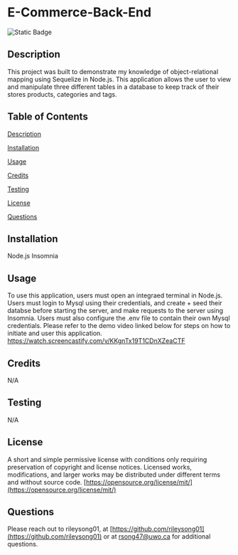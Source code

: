 # E-Commerce-Back-End
![Static Badge](https://img.shields.io/badge/License-MIT-blue)
  ## Description
  This project was built to demonstrate my knowledge of object-relational mapping using Sequelize in Node.js. This application allows the user to view and manipulate three different tables in a database to keep track of their stores products, categories and tags.

  ## Table of Contents
  [Description](#description)

  [Installation](#installation)

  [Usage](#usage)

  [Credits](#credits)

  [Testing](#testing)

  [License](#license)

  [Questions](#questions)

  ## Installation 
  Node.js
  Insomnia

  ## Usage
  To use this application, users must open an integraed terminal in Node.js. Users must login to Mysql using their credentials, and create + seed their databse before starting the server, and make requests to the server using Insomnia. Users must also configure the .env file to contain their own Mysql credentials. Please refer to the demo video linked below for steps on how to initiate and user this application.
https://watch.screencastify.com/v/KKgnTx19T1CDnXZeaCTF

  ## Credits
  N/A 

  ## Testing
  N/A

  ## License
  A short and simple permissive license with conditions only requiring preservation of copyright and license notices. Licensed works, modifications, and larger works may be distributed under different terms and without source code.
  [https://opensource.org/license/mit/](https://opensource.org/license/mit/)
  ## Questions
  Please reach out to rileysong01, at [https://github.com/rileysong01](https://github.com/rileysong01) or at rsong47@uwo.ca for additional questions. 
